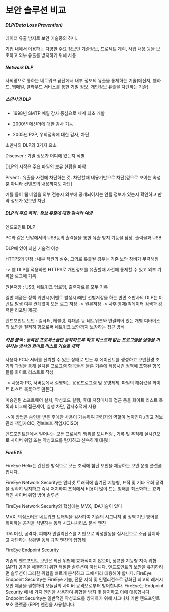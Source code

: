 # 보안 솔루션 비교

##### DLP(Data Loss Prevention)

데이터 유출 방지로 보안 기술중의 하나..

기업 내에서 이용하는 다양한 주요 정보인 기술정보, 프로젝트 계획, 사업 내용 등을 보호하고 외부 유출를 방지하기 위해 사용



##### Network DLP

사외망으로 통하는 네트워크 끝단에서 내부 정보의 유출을 통제하는 기술(메신저, 웹하드, 웹메일, 클라우드 서비스를 통한 기밀 정보, 개인정보 유출을 차단하는 기술)



##### 소만사의 DLP

- 1998년 SMTP 메일 감사 중심으로 세계 최초 개발

- 2000년 메신더에 대한 감사 기능

- 2005년 P2P, 우회접속에 대한 감사, 차단

소만사의 DLP의 3가지 요소

Discover : 기밀 정보가 어디에 있는지 식별

DLP의 시작은 주요 파일의 보유 현황을 파악

Prvent : 유출을 사전에 차단하는 것. 차단할때 내용기반으로 차단(겉으로 보이는 속성 뿐 아니라 컨텐츠의 내용까지도 차단)

예를 들어 웹 메일을 외부 전송시 외부에 공개되어서는 안될 정보가 있는지 확인하고 만약 정보가 있으면 차단.



##### DLP의 주요 목적 : 정보 유출에 대한 감사와 예방



엔드포인트 DLP

PC와 같은 단말에서의 USB등의 출력물을 통한 유출 방지 기능을 담당. 출력물과 USB



DLP에 있어 최신 기술적 이슈

HTTPS의 단점 : 내부 직원의 실수, 고의로 유출될 경우는 기존 보안 장비가 무력해짐

-> 웹 DLP를 적용하면 HTTPS로 개인정보를 유출할때 사전에 통제할 수 있고 외부 기록을 로그에 기록

원본저장 : USB, 네트워크 업로딩, 출력자료를 모두 기록

일반 제품은 정책 위반시(이벤트 발생시)에만 선별저장을 하는 반면 소만사의 DLP는 이벤트 발생 여부 관계없이 모든 로그 저장 -> 원본저장 -> 사후 통제(빅데이터 검색과 강력한 리포팅 제공)





엔드포인트 보안 : 컴퓨터, 테블릿, 휴대폰 등 네트워크와 연결되어 있는 개별 디바이스의 보안을 철저히 함으로써 네트워크 보안까지 보장하는 접근 방식





##### 카본 블랙  : 등록된 프로세스들만 동작하도록 하고 리스트에 없는 프로그램을 실행을 거부하는 방식인 화이트 리스트 기술을 채택

사용자 PC나 서버를 신뢰할 수 있는 상태로 만든 후 에이전트를 생성하고 보안환경 초기화 과정을 통해 설치된 프로그램 항목들은 물론 기존에 적용시킨 정책에 포함된 항목들를 화이트 리스트로 작성

-> 사용자 PC, 서버등에서 실행되는 응용프로그램 및 운영체제, 파일의 해쉬값을 화이트 리스트 목록으로 만든다.

미승인된 소프트웨어 설치, 악성코드 실행, 휴대 저장매체의 접근 등을 화이트 리스트 목록과 비교해 접근제어, 실행 차단, 감사추적에 사용

->이 방법은 승인을 받은 후에만 사용이 가능하여 관리자의 역할이 높아진다.(최고 정보 관리 책임자CIO, 정보보호 책임자CISO)



엔드포인트단에서 일어나는 모든 프로세의 행위를 모니터링 , 기록 및 추적해 실시간으로 사이버 위협 또는 악성코드를 탐지하고 신속하게 대응!!





##### FireEYE

FireEye Helix는 간단한 방식으로 모든 조직에 첨단 보안을 제공하는 보안 운영 플랫폼입니다.

FireEye Network Security는 인터넷 트래픽에 숨겨진 지능형, 표적 및 기타 우회 공격을 정확히 탐지하고 즉시 저지하여 조직에서 비용이 많이 드는 침해를 최소화하는 효과적인 사이버 위협 방어 솔루션

FireEye Network Security의 핵심에는 MVX, IDA기술이 있다

MVX, 의심스러운 네트워크 트래픽을 검사하여 기존의 시그니처 및 정책 기반 방어를 회피하는 공격을 식별하는 동적 시그니처리스 분석 엔진

IDA 머신, 공격자, 피해자 인텔리전스를 기반으로 악성활동을 실시간으로 소급 탐지하고 차단하는 상황별 동적 규칙 엔진의 집합체



FireEye Endpoint Security

기존의 엔드포인트 보안은 최신 위협에 효과적이지 않으며, 정교한 지능형 지속 위협(APT) 공격을
해결하기 위한 적절한 솔루션이 아닙니다. 엔드포인트의 보안을 유지하려면 솔루션이 그러한 위협을
빠르게 분석하고 그에 따라 대응해야 합니다.
FireEye Endpoint Security는 FireEye 기술, 전문 지식 및 인텔리전스로 강화된 최고의 레거시
보안 제품을 결합하여 오늘날의 사이버 공격으로부터 방어합니다. FireEye는 Endpoint Security
에 네 가지 엔진을 사용하여 위협을 방지 및 탐지하고 이에 대응합니다.
Endpoint Security는 일반적인 악성코드를 방지하기 위해 시그니처 기반 엔드포인트 보호 플랫폼
(EPP) 엔진을 사용합니다. 